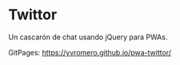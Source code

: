 # Twittor

Un cascarón de chat usando jQuery para PWAs.

GitPages: https://yvromero.github.io/pwa-twittor/